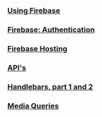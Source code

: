 
### [Using Firebase](RBA_FIREBASE_CONCEPTS.md)
### [Firebase: Authentication](RBA_AUTHENTICATION.md)
### [Firebase Hosting](RBA_FIREBASE_HOSTING.md)
### [API's](RBA_API_CONCEPTS.md)
### [Handlebars, part 1 and 2](RBA_HANDLEBARS.md)
### [Media Queries](RBA_MEDIA_QUERIES.md)